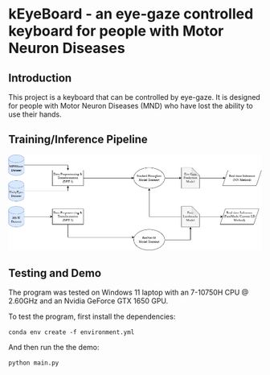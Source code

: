 # kEyeBoard - an eye-gaze controlled keyboard for people with Motor Neuron Diseases

## Introduction

This project is a keyboard that can be controlled by eye-gaze. It is designed for people with Motor Neuron Diseases (MND) who have lost the ability to use their hands.

## Training/Inference Pipeline

![Training/Inference Pipeline](./public/img/kEyeBoard%20Steps.drawio.png)

## Testing and Demo

The program was tested on Windows 11 laptop with an 7-10750H CPU @ 2.60GHz and an Nvidia GeForce GTX 1650 GPU.

To test the program, first install the dependencies:

```
conda env create -f environment.yml
```

And then run the the demo:

```
python main.py
```
